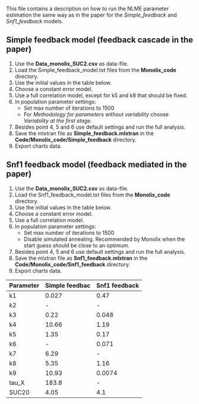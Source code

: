 This file contains a description on how to run the NLME parameter estimation the same way as in the paper for the *Simple_feedback* and *Snf1_feedback* models. 

## Simple feedback model (feedback cascade in the paper) 

1. Use the **Data_monolix_SUC2.csv** as data-file. 
2. Load the Simple_feedback_model.txt files from the **Monolix_code** directory. 
3. Use the initial values in the table below. 
4. Choose a constant error model. 
5. Use a full correlation model, except for k5 and k8 that should be fixed. 
6. In population parameter settings: 
    * Set max number of iterations to 1500 
    * For *Methodology for parameters without variability* choose *Variability at the first stage*. 
7. Besides point 4, 5 and 6 use default settings and run the full analysis. 
8. Save the mlxtran file as **Simple_feedback.mlxtran** in the **Code/Monolix_code/Simple_feedback** directory. 
9. Export charts data. 

## Snf1 feedback model (feedback mediated in the paper)
 
1. Use the **Data_monolix_SUC2.csv** as data-file.  
2. Load the Snf1_feedback_model.txt files from the **Monolix_code** directory. 
3. Use the initial values in the table below. 
4. Choose a constant error model. 
5. Use a full correlation model. 
6. In population parameter settings: 
    * Set max number of iterations to 1500 
    * Disable simulated annealing. Recommended by Monolix when the start guess should be close to an optimum. 
7. Besides point 4, 5 and 6 use default settings and run the full analysis. 
8. Save the mlxtran file as **Snf1_feedback.mlxtran** in the **Code/Monolix_code/Snf1_feedback** directory. 
9. Export charts data. 


| Parameter | Simple feedbac | Snf1 feedback |
| -------- | -------- | -------- |
| k1     | 0.027     | 0.47     |
| k2     | -     | -     |
| k3     | 0.22     | 0.048     |
| k4     | 10.66     | 1.19     |
| k5     | 1.35    | 0.17     |
| k6     | -     | 0.071     |
| k7     | 6.29     | -     |
| k8     | 5.35     | 1.16     |
| k9     | 10.93     | 0.0074     |
| tau_X     | 183.8     | -     |
| SUC20     | 4.05     | 4.1     |

